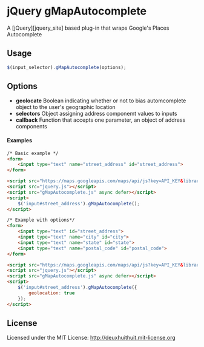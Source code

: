 # jQuery gMapAutocomplete

A [jQuery][jquery_site] based plug-in that wraps Google's Places Autocomplete


## Usage


```js
$(input_selector).gMapAutocomplete(options);
```

## Options

*	**geolocate**
	Boolean indicating whether or not to bias automcomplete object to the user's geographic location
*	**selectors**
	Object assigning address componemt values to inputs
*	**callback**
	Function that accepts one parameter, an object of address components


#### Examples 
```html
/* Basic example */
<form>
	<input type="text" name="street_address" id="street_address">
</form>

<script src="https://maps.googleapis.com/maps/api/js?key=API_KEY&libraries=places"></script>
<script src="jquery.js"></script>
<script src="gMapAutocomplete.js" async defer></script>
<script>
	$('input#street_address').gMapAutocomplete();
</script>

/* Example with options*/
<form>
	<input type="text" id="street_address">
	<input type="text" name="city" id="city">
	<input type="text" name="state" id="state">
	<input type="text" name="postal_code" id="postal_code">
</form>

<script src="https://maps.googleapis.com/maps/api/js?key=API_KEY&libraries=places"></script>
<script src="jquery.js"></script>
<script src="gMapAutocomplete.js" async defer></script>
<script>
	$('input#street_address').gMapAutocomplete({
		geolocation: true
	});
</script>
```

## License

Licensed under the MIT License: <http://deuxhuithuit.mit-license.org>